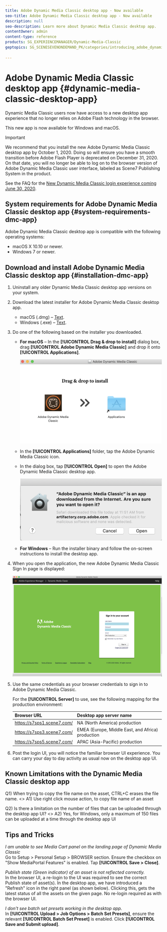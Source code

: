```yaml
---
title: Adobe Dynamic Media Classic desktop app - Now available
seo-title: Adobe Dynamic Media Classic desktop app - Now available
description: null
seo-description: Learn more about Dynamic Media Classic desktop app.
contentOwner: admin
content-type: reference
products: SG_EXPERIENCEMANAGER/Dynamic-Media-Classic
geptopics: SG_SCENESEVENONDEMAND_PK/categories/introducing_adobe_dynamic_media_classic

---
```


# Adobe Dynamic Media Classic desktop app {#dynamic-media-classic-desktop-app}

Dynamic Media Classic users now have access to a new desktop app experience that no longer relies on Adobe Flash technology in the browser. 

This new app is now available for Windows and macOS.

>[!IMPORTANT]
>
>We recommend that you install the new Adobe Dynamic Media Classic desktop app by October 1, 2020. Doing so will ensure you have a smooth transition before Adobe Flash Player is deprecated on December 31, 2020. On that date, you will no longer be able to log on to the browser version of Adobe Dynamic Media Classic user interface, labeled as Scene7 Publishing System in the product.

See the FAQ for the [New Dynamic Media Classic login experience coming June 30, 2020](/help/new-ui-2020.md).

## System requirements for Adobe Dynamic Media Classic desktop app {#system-requirements-dmc-app}

Adobe Dynamic Media Classic desktop app is compatible with the following operating systems:
* macOS X 10.10 or newer.
* Windows 7 or newer.

## Download and install Adobe Dynamic Media Classic desktop app {#installation-dmc-app}

1. Uninstall any older Dynamic Media Classic desktop app versions on your system.

1. Download the latest installer for Adobe Dynamic Media Classic desktop app.

    * macOS (.dmg) &ndash; [Text](link).
    * Windows (.exe) &ndash; [Text](link).

1. Do one of the following based on the installer you downloaded.

    * **For macOS** &ndash; In the **[!UICONTROL Drag & drop to install]** dialog box, drag **[!UICONTROL Adobe Dynamic Media Classic]** and drop it onto **[!UICONTROL Applications]**.

        ![image text](/help/assets/dragondrop-install.png)

    * In the **[!UICONTROL Applications]** folder, tap the Adobe Dynamic Media Classic icon.
    * In the dialog box, tap **[!UICONTROL Open]** to open the Adobe Dynamic Media Classic desktop app.

        ![image text](/help/assets/open-dmclassicapp.png)

    * **For Windows** &ndash; Run the installer binary and follow the on-screen instructions to install the desktop app.

1. When you open the application, the new Adobe Dynamic Media Classic Sign In page is displayed:

    ![image text](/help/assets/dmclassic-login.png)

1. Use the same credentials as your browser credentials to sign in to Adobe Dynamic Media Classic.

    For the **[!UICONTROL Server]** to use, see the following mapping for the production environment:

    | Browser URL | Desktop app server name |
    |---|---|
    | https://s7sps1.scene7.com/ | NA (North America) production |
    | https://s7sps3.scene7.com/ | EMEA (Europe, Middle East, and Africa) production |
    | https://s7sps5.scene7.com/ | APAC (Asia-Pacific) production |
 
1. Post the login UI, you will notice the familiar browser UI experience. You can carry your day to day activity as usual now on the desktop app UI.

## Known Limitations with the Dynamic Media Classic desktop app 
 
Q1) When trying to copy the file name on the asset, CTRL+C erases the file name. <<Windows only limitation>>
A1) Use right click mouse action, to copy file name of an asset
 
Q2) Is there a limitation on the number of files that can be uploaded through the desktop app UI? <<Windows only limitation>>
A2) Yes, for Windows, only a maximum of 150 files can be uploaded at a time through the desktop app UI
 
## Tips and Tricks 
*I am unable to see Media Cart panel on the landing page of Dynamic Media Classic*<br>Go to Setup > Personal Setup > BROWSER section. Ensure the checkbox on "Show MediaPortal Features" is enabled. Tap **[!UICONTROL Save > Close]**.
 
*Publish state (Green indicator) of an asset is not reflected correctly.*<br>In the browser UI, a re-login to the UI was required to see the correct Publish state of asset(s). In the desktop app, we have introduced a "Refresh" icon in the right panel (as shown below). Clicking this, gets the latest status of all the assets on the given page. No re-login required as with the browser UI.
 
*I don't see batch set presets working in the desktop app.*<br>In **[!UICONTROL Upload > Job Options > Batch Set Presets]**, ensure the relevant **[!UICONTROL Batch Set Preset]** is enabled. Click **[!UICONTROL Save and Submit upload]**.
